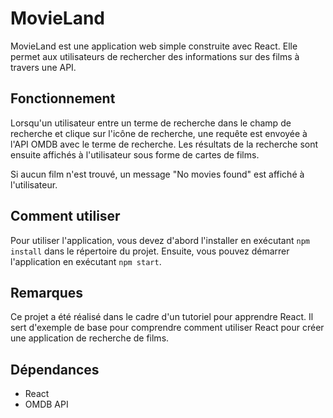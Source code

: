 # MovieLand

MovieLand est une application web simple construite avec React. Elle permet aux utilisateurs de rechercher des informations sur des films à travers une API.

## Fonctionnement

Lorsqu'un utilisateur entre un terme de recherche dans le champ de recherche et clique sur l'icône de recherche, une requête est envoyée à l'API OMDB avec le terme de recherche. Les résultats de la recherche sont ensuite affichés à l'utilisateur sous forme de cartes de films.

Si aucun film n'est trouvé, un message "No movies found" est affiché à l'utilisateur.

## Comment utiliser

Pour utiliser l'application, vous devez d'abord l'installer en exécutant `npm install` dans le répertoire du projet. Ensuite, vous pouvez démarrer l'application en exécutant `npm start`.

## Remarques

Ce projet a été réalisé dans le cadre d'un tutoriel pour apprendre React. Il sert d'exemple de base pour comprendre comment utiliser React pour créer une application de recherche de films.

## Dépendances

- React
- OMDB API
